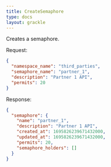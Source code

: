 ```yaml
---
title: CreateSemaphore
type: docs
layout: grackle
---
```


Creates a semaphore.

Request:

```json
{
  "namespace_name": "third_parties",
  "semaphore_name": "partner_1",
  "description": "Partner 1 API",
  "permits": 20
}
```

Response:

```json
{
  "semaphore": {
    "name": "partner_1",
    "description": "Partner 1 API",
    "created_at": 1695826239671432000,            
    "updated_at": 1695826239671432000,
    "permits": 20,
    "semaphore_holders": []
  }
}
```
